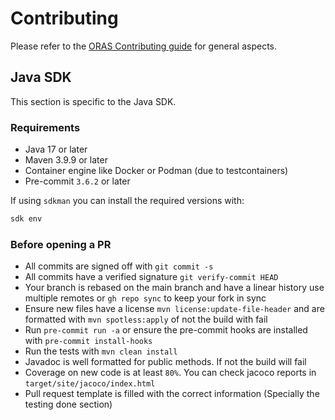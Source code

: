 # Contributing

Please refer to the [ORAS Contributing guide](https://oras.land/docs/community/contributing_guide) for general aspects.

## Java SDK

This section is specific to the Java SDK.

### Requirements

- Java 17 or later
- Maven 3.9.9 or later
- Container engine like Docker or Podman (due to testcontainers)
- Pre-commit `3.6.2` or later

If using `sdkman` you can install the required versions with:

```bash
sdk env
```

### Before opening a PR

- All commits are signed off with `git commit -s`
- All commits have a verified signature `git verify-commit HEAD`
- Your branch is rebased on the main branch and have a linear history use multiple remotes or `gh repo sync` to keep your fork in sync
- Ensure new files have a license `mvn license:update-file-header` and are formatted with `mvn spotless:apply` of not the build with fail
- Run `pre-commit run -a` or ensure the pre-commit hooks are installed with `pre-commit install-hooks`
- Run the tests with `mvn clean install`
- Javadoc is well formatted for public methods. If not the build will fail
- Coverage on new code is at least `80%`. You can check jacoco reports in `target/site/jacoco/index.html`
- Pull request template is filled with the correct information (Specially the testing done section)
